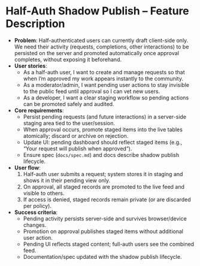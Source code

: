 # Half-Auth Shadow Publish – Feature Description

- **Problem**: Half-authenticated users can currently draft client-side only. We need their activity (requests, completions, other interactions) to be persisted on the server and promoted automatically once approval completes, without exposing it beforehand.
- **User stories**:
  - As a half-auth user, I want to create and manage requests so that when I’m approved my work appears instantly to the community.
  - As a moderator/admin, I want pending user actions to stay invisible to the public feed until approval so I can vet new users.
  - As a developer, I want a clear staging workflow so pending actions can be promoted safely and audited.
- **Core requirements**:
  - Persist pending requests (and future interactions) in a server-side staging area tied to the user/session.
  - When approval occurs, promote staged items into the live tables atomically; discard or archive on rejection.
  - Update UI: pending dashboard should reflect staged items (e.g., “Your request will publish when approved”).
  - Ensure spec (`docs/spec.md`) and docs describe shadow publish lifecycle.
- **User flow**:
  1. Half-auth user submits a request; system stores it in staging and shows it in their pending view only.
  2. On approval, all staged records are promoted to the live feed and visible to others.
  3. If access is denied, staged records remain private (or are discarded per policy).
- **Success criteria**:
  - Pending activity persists server-side and survives browser/device changes.
  - Promotion on approval publishes staged items without additional user action.
  - Pending UI reflects staged content; full-auth users see the combined feed.
  - Documentation/spec updated with the shadow publish lifecycle.
